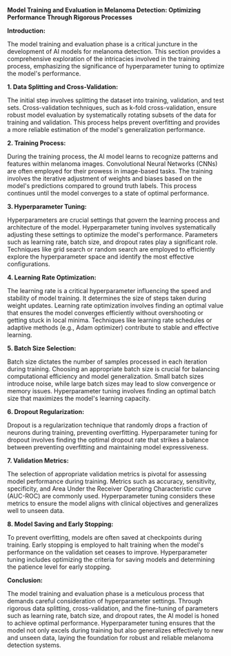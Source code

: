 **Model Training and Evaluation in Melanoma Detection: Optimizing Performance Through Rigorous Processes**

**Introduction:**

The model training and evaluation phase is a critical juncture in the development of AI models for melanoma detection. This section provides a comprehensive exploration of the intricacies involved in the training process, emphasizing the significance of hyperparameter tuning to optimize the model's performance.

**1. Data Splitting and Cross-Validation:**

The initial step involves splitting the dataset into training, validation, and test sets. Cross-validation techniques, such as k-fold cross-validation, ensure robust model evaluation by systematically rotating subsets of the data for training and validation. This process helps prevent overfitting and provides a more reliable estimation of the model's generalization performance.

**2. Training Process:**

During the training process, the AI model learns to recognize patterns and features within melanoma images. Convolutional Neural Networks (CNNs) are often employed for their prowess in image-based tasks. The training involves the iterative adjustment of weights and biases based on the model's predictions compared to ground truth labels. This process continues until the model converges to a state of optimal performance.

**3. Hyperparameter Tuning:**

Hyperparameters are crucial settings that govern the learning process and architecture of the model. Hyperparameter tuning involves systematically adjusting these settings to optimize the model's performance. Parameters such as learning rate, batch size, and dropout rates play a significant role. Techniques like grid search or random search are employed to efficiently explore the hyperparameter space and identify the most effective configurations.

**4. Learning Rate Optimization:**

The learning rate is a critical hyperparameter influencing the speed and stability of model training. It determines the size of steps taken during weight updates. Learning rate optimization involves finding an optimal value that ensures the model converges efficiently without overshooting or getting stuck in local minima. Techniques like learning rate schedules or adaptive methods (e.g., Adam optimizer) contribute to stable and effective learning.

**5. Batch Size Selection:**

Batch size dictates the number of samples processed in each iteration during training. Choosing an appropriate batch size is crucial for balancing computational efficiency and model generalization. Small batch sizes introduce noise, while large batch sizes may lead to slow convergence or memory issues. Hyperparameter tuning involves finding an optimal batch size that maximizes the model's learning capacity.

**6. Dropout Regularization:**

Dropout is a regularization technique that randomly drops a fraction of neurons during training, preventing overfitting. Hyperparameter tuning for dropout involves finding the optimal dropout rate that strikes a balance between preventing overfitting and maintaining model expressiveness.

**7. Validation Metrics:**

The selection of appropriate validation metrics is pivotal for assessing model performance during training. Metrics such as accuracy, sensitivity, specificity, and Area Under the Receiver Operating Characteristic curve (AUC-ROC) are commonly used. Hyperparameter tuning considers these metrics to ensure the model aligns with clinical objectives and generalizes well to unseen data.

**8. Model Saving and Early Stopping:**

To prevent overfitting, models are often saved at checkpoints during training. Early stopping is employed to halt training when the model's performance on the validation set ceases to improve. Hyperparameter tuning includes optimizing the criteria for saving models and determining the patience level for early stopping.

**Conclusion:**

The model training and evaluation phase is a meticulous process that demands careful consideration of hyperparameter settings. Through rigorous data splitting, cross-validation, and the fine-tuning of parameters such as learning rate, batch size, and dropout rates, the AI model is honed to achieve optimal performance. Hyperparameter tuning ensures that the model not only excels during training but also generalizes effectively to new and unseen data, laying the foundation for robust and reliable melanoma detection systems.